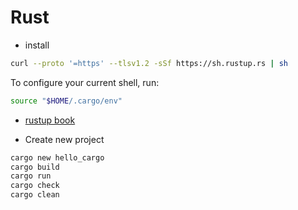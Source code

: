 # Rust

- install
```sh 
curl --proto '=https' --tlsv1.2 -sSf https://sh.rustup.rs | sh
```

To configure your current shell, run:
```sh
source "$HOME/.cargo/env"
```

- [rustup book](https://rust-lang.github.io/rustup/)


- Create new project
```sh 
cargo new hello_cargo
cargo build
cargo run
cargo check
cargo clean
```